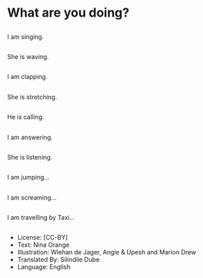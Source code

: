 # What are you doing?

##
I am singing.

##
She is waving.

##
I am clapping.

##
She is stretching.

##
He is calling.

##
I am answering.

##
She is listening.

##
I am jumping...

##
I am screaming...

##
I am travelling by Taxi...

##
* License: [CC-BY]
* Text: Nina Orange
* Illustration: Wiehan de Jager, Angie & Upesh and Marion Drew
* Translated By: Silindile Dube
* Language: English
